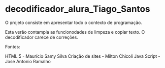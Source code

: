 # decodificador_alura_Tiago_Santos

O projeto consiste em apresentar todo o contexto de programação.

Esta verão contampla as funcionodades de limpeza e copiar texto.
O decodificador carece de correções.

Fontes:

HTML 5 -  Maurício Samy Silva
Criação de sites - Milton Chicoli
Java Script - Jose Antonio Ramalho

